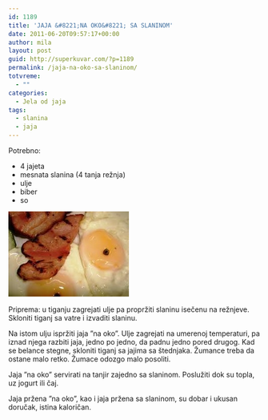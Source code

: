 ```yaml
---
id: 1189
title: 'JAJA &#8221;NA OKO&#8221; SA SLANINOM'
date: 2011-06-20T09:57:17+00:00
author: mila
layout: post
guid: http://superkuvar.com/?p=1189
permalink: /jaja-na-oko-sa-slaninom/
totvreme:
  - ""
categories:
  - Jela od jaja
tags:
  - slanina
  - jaja
---
```

Potrebno:

  * 4 jajeta
  * mesnata slanina (4 tanja režnja)
  * ulje
  * biber
  * so

<img class="alignnone size-full wp-image-1190" title="jajanaokoslanina" src="/wp-content/uploads/2011/06/jajanaokoslanina-e1308563818461.jpg" alt="" width="241" height="170" /> 

Priprema: u tiganju zagrejati ulje pa propržiti slaninu isečenu na režnjeve. Skloniti tiganj sa vatre i izvaditi slaninu.

Na istom ulju ispržiti jaja &#8221;na oko&#8221;. Ulje zagrejati na umerenoj temperaturi, pa iznad njega razbiti jaja, jedno po jedno, da padnu jedno pored drugog. Kad se belance stegne, skloniti tiganj sa jajima sa štednjaka. Žumance treba da ostane malo retko. Žumace odozgo malo posoliti.

Jaja &#8221;na oko&#8221; servirati na tanjir zajedno sa slaninom. Poslužiti dok su topla, uz jogurt ili čaj.

Jaja pržena &#8221;na oko&#8221;, kao i jaja pržena sa slaninom, su dobar i ukusan doručak, istina kaloričan.